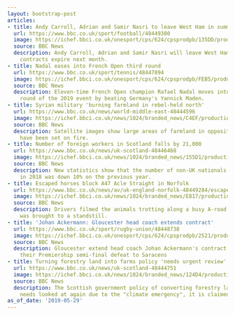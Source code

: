 ```yaml
---
layout: bootstrap-post
articles:
- title: Andy Carroll, Adrian and Samir Nasri to leave West Ham in summer
  url: https://www.bbc.co.uk/sport/football/48449380
  image: https://ichef.bbci.co.uk/onesport/cps/624/cpsprodpb/135DD/production/_107152397_carroll_getty2.jpg
  source: BBC News
  description: Andy Carroll, Adrian and Samir Nasri will leave West Ham when their
    contracts expire next month.
- title: Nadal eases into French Open third round
  url: https://www.bbc.co.uk/sport/tennis/48447894
  image: https://ichef.bbci.co.uk/onesport/cps/624/cpsprodpb/FEB5/production/_107150256_rafael_nadal_epa.jpg
  source: BBC News
  description: Eleven-time French Open champion Rafael Nadal moves into the third
    round of the 2019 event by beating Germany's Yannick Maden.
- title: Syrian military 'burning farmland in rebel-held north'
  url: https://www.bbc.co.uk/news/world-middle-east-48444596
  image: https://ichef.bbci.co.uk/news/1024/branded_news/C4EF/production/_107151405_mediaitem107146861.jpg
  source: BBC News
  description: Satellite images show large areas of farmland in opposition-held areas
    have been set on fire.
- title: Number of foreign workers in Scotland falls by 21,000
  url: https://www.bbc.co.uk/news/uk-scotland-48446468
  image: https://ichef.bbci.co.uk/news/1024/branded_news/155D1/production/_107150578_gettyimages-523181955.jpg
  source: BBC News
  description: New statistics show that the number of non-UK nationals in employment
    in 2018 was down 10% on the previous year.
- title: Escaped horses block A47 Acle Straight in Norfolk
  url: https://www.bbc.co.uk/news/av/uk-england-norfolk-48449284/escaped-horses-block-a47-acle-straight-in-norfolk
  image: https://ichef.bbci.co.uk/news/1024/branded_news/E817/production/_107151495_p07bmrf6.jpg
  source: BBC News
  description: Drivers filmed the animals trotting along a busy A-road after traffic
    was brought to a standstill.
- title: 'Johan Ackermann: Gloucester head coach extends contract'
  url: https://www.bbc.co.uk/sport/rugby-union/48448738
  image: https://ichef.bbci.co.uk/onesport/cps/624/cpsprodpb/2521/production/_107150590_ackermannheadshot.jpg
  source: BBC News
  description: Gloucester extend head coach Johan Ackermann's contract just days after
    their Premiership semi-final defeat to Saracens
- title: Turning forestry land into farms policy 'needs urgent review'
  url: https://www.bbc.co.uk/news/uk-scotland-48444751
  image: https://ichef.bbci.co.uk/news/1024/branded_news/124D4/production/_107146947_gettyimages-1075352424.jpg
  source: BBC News
  description: The Scottish government policy of converting forestry land into farms
    needs looked at again due to the "climate emergency", it is claimed.
as_of_date: '2019-05-29'
---
```


